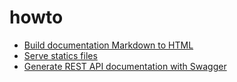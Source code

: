 # howto

- [Build documentation Markdown to HTML](DOCUMENT.md)
- [Serve statics files](SERVE.md)
- [Generate REST API documentation with Swagger](SWAGGER.md)
